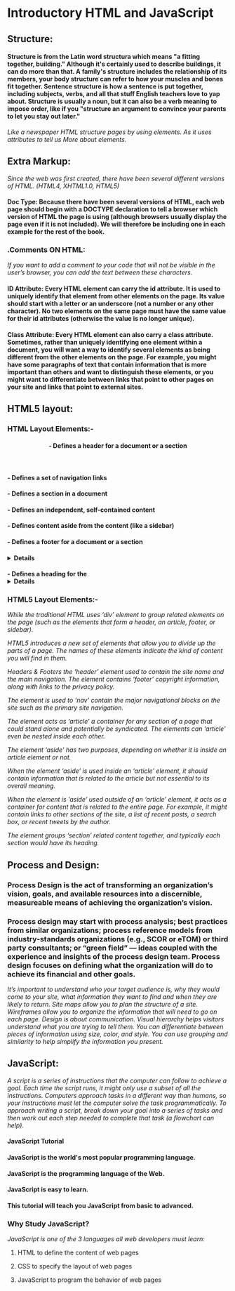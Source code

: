 # Introductory HTML and JavaScript

## Structure:

#### Structure is from the Latin word structura which means "a fitting together, building." Although it's certainly used to describe buildings, it can do more than that. A family's structure includes the relationship of its members, your body structure can refer to how your muscles and bones fit together. Sentence structure is how a sentence is put together, including subjects, verbs, and all that stuff English teachers love to yap about. Structure is usually a noun, but it can also be a verb meaning to impose order, like if you "structure an argument to convince your parents to let you stay out later."

*Like a newspaper HTML structure pages by using elements. As it uses attributes to tell us More about elements.*

## Extra Markup:
*Since the web was first created, there have been several different versions of HTML. (HTML4, XHTML1.0, HTML5)*

#### Doc Type: Because there have been several versions of HTML, each web page should begin with a DOCTYPE declaration to tell a browser which version of HTML the page is using (although browsers usually display the page even if it is not included). We will therefore be including one in each example for the rest of the book.

### .Comments ON HTML:

*If you want to add a comment to your code that will not be visible in the user’s browser, you can add the text between these characters.*

#### ID Attribute: Every HTML element can carry the id attribute. It is used to uniquely identify that element from other elements on the page. Its value should start with a letter or an underscore (not a number or any other character). No two elements on the same page must have the same value for their id attributes (otherwise the value is no longer unique).

#### Class Attribute: Every HTML element can also carry a class attribute. Sometimes, rather than uniquely identifying one element within a document, you will want a way to identify several elements as being different from the other elements on the page. For example, you might have some paragraphs of text that contain information that is more important than others and want to distinguish these elements, or you might want to differentiate between links that point to other pages on your site and links that point to external sites.

## HTML5 layout:

### HTML Layout Elements:-

#### <header> - Defines a header for a document or a section
#### <nav> - Defines a set of navigation links
#### <section> - Defines a section in a document
#### <article> - Defines an independent, self-contained content
#### <aside> - Defines content aside from the content (like a sidebar)
#### <footer> - Defines a footer for a document or a section
#### <details> - Defines additional details that the user can open and close on demand
#### <summary> - Defines a heading for the <details> element

### HTML5 Layout Elements:-

*While the traditional HTML uses ‘div’ element to group related elements on the page (such as the elements that form a header, an article, footer, or sidebar).*

*HTML5 introduces a new set of elements that allow you to divide up the parts of a page. The names of these elements indicate the kind of content you will find in them.*

*Headers & Footers the ‘header’ element used to contain the site name and the main navigation. The element contains ‘footer’ copyright information, along with links to the privacy policy.*

*The element is used to ‘nav’ contain the major navigational blocks on the site such as the primary site navigation.*

*The element acts as ‘article’ a container for any section of a page that could stand alone and potentially be syndicated. The elements can ‘article’ even be nested inside each other.*

*The element ‘aside’ has two purposes, depending on whether it is inside an article element or not.*

*When the element ‘aside’ is used inside an ‘article’ element, it should contain information that is related to the article but not essential to its overall meaning.*

*When the element is ‘aside’ used outside of an ‘article’ element, it acts as a container for content that is related to the entire page. For example, it might contain links to other sections of the site, a list of recent posts, a search box, or recent tweets by the author.*

*The element groups ‘section’ related content together, and typically each section would have its heading.*

## Process and Design:

### Process Design is the act of transforming an organization’s vision, goals, and available resources into a discernible, measureable means of achieving the organization’s vision.

### Process design may start with process analysis; best practices from similar organizations; process reference models from industry‐standards organizations (e.g., SCOR or eTOM) or third party consultants; or “green field” — ideas coupled with the experience and insights of the process design team. Process design focuses on defining what the organization will do to achieve its financial and other goals.

*It’s important to understand who your target audience is, why they would come to your site, what information they want to find and when they are likely to return.
Site maps allow you to plan the structure of a site.
Wireframes allow you to organize the information that will need to go on each page.
Design is about communication. Visual hierarchy helps visitors understand what you are trying to tell them.
You can differentiate between pieces of information using size, color, and style.
You can use grouping and similarity to help simplify the information you present.*

## JavaScript:

*A script is a series of instructions that the computer can follow to achieve a goal.
Each time the script runs, it might only use a subset of all the instructions.
Computers approach tasks in a different way than humans, so your instructions must let the computer solve the task programmatically.
To approach writing a script, break down your goal into a series of tasks and then work out each step needed to complete that task (a flowchart can help).*

#### JavaScript Tutorial
#### JavaScript is the world's most popular programming language.
#### JavaScript is the programming language of the Web.
#### JavaScript is easy to learn.
#### This tutorial will teach you JavaScript from basic to advanced.

### Why Study JavaScript?
*JavaScript is one of the 3 languages all web developers must learn:*

   1. HTML to define the content of web pages

   2. CSS to specify the layout of web pages

   3. JavaScript to program the behavior of web pages

